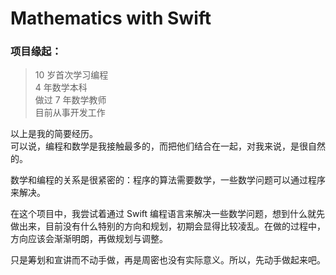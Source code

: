 # Mathematics with Swift

### 项目缘起：

> 10 岁首次学习编程    
> 4 年数学本科   
> 做过 7 年数学教师    
> 目前从事开发工作    

以上是我的简要经历。    
可以说，编程和数学是我接触最多的，而把他们结合在一起，对我来说，是很自然的。    

数学和编程的关系是很紧密的：程序的算法需要数学，一些数学问题可以通过程序来解决。    

在这个项目中，我尝试着通过 Swift 编程语言来解决一些数学问题，想到什么就先做出来，目前没有什么特别的方向和规划，初期会显得比较凌乱。在做的过程中，方向应该会渐渐明朗，再做规划与调整。    

只是筹划和宣讲而不动手做，再是周密也没有实际意义。所以，先动手做起来吧。
